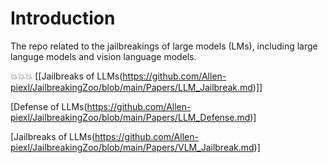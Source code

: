 # Introduction

The repo related to the jailbreakings of large models (LMs), including large languge models and vision language models.


💥💥💥
[[Jailbreaks of LLMs(https://github.com/Allen-piexl/JailbreakingZoo/blob/main/Papers/LLM_Jailbreak.md)]]


[Defense of LLMs(https://github.com/Allen-piexl/JailbreakingZoo/blob/main/Papers/LLM_Defense.md)]

[Jailbreaks of LLMs(https://github.com/Allen-piexl/JailbreakingZoo/blob/main/Papers/VLM_Jailbreak.md)]

